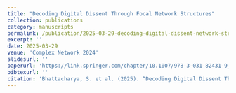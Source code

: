 ```yaml
---
title: "Decoding Digital Dissent Through Focal Network Structures"
collection: publications
category: manuscripts
permalink: /publication/2025-03-29-decoding-digital-dissent-network-structures
excerpt: ''
date: 2025-03-29
venue: 'Complex Network 2024'
slidesurl: ''
paperurl: 'https://link.springer.com/chapter/10.1007/978-3-031-82431-9_30'
bibtexurl: ''
citation: 'Bhattacharya, S. et al. (2025). “Decoding Digital Dissent Through Focal Network Structures.” Preprint.'
---
```

